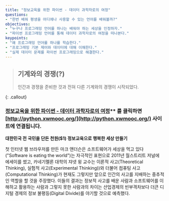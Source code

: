 ```yaml
---
title: "정보교육을 위한 파이썬 - 데이터 과학자로의 여정"
questions:
- "한번 배워 평생을 어디에나 사용할 수 있는 언어를 배워볼까?"
objectives:
- "누구나 프로그래밍 언어를 하나는 배워야 하는 세상을 인정하자."
- "파이썬 프로그래밍 언어를 통해 데이터 과학자로의 여정을 떠나본다."
keypoints:
- "왜 프로그래밍 언어를 하나를 학습한다."
- "프로그래밍 기본 제어와 데이터에 대해 이해한다."
- "실제 데이터 문제를 파이썬 프로그래밍으로 해결한다."
---
```


> ## 기계와의 경쟁(?)
>
> 인간과 경쟁을 준비한 것과 전혀 다른 기계와의 경쟁이 시작되었다. 
> 
{: .callout}


### [**정보교육을 위한 파이썬 - 데이터 과학자로의 여정**](http://python.xwmooc.org/)** 를 클릭하면 [http://python.xwmooc.org/](http://python.xwmooc.org/) 사이트에 연결됩니다.


**대한민국 전 국민을 단돈 천원($1) 정보교육으로 행복한 세상 만들기**

첫 인터넷 웹 브라우저를 만든 마크 앤더슨은 소프트웨어가 세상을 먹고 있다("Software is eating the world")는 자극적인 표현으로 2011년 월스트리트 저널에 에세이를 썼고, 카네기멜론 대학의 쟈넷 윙 교수는 이론적 사고(Theoretical Thinking), 실험적 사고(Experimental Thinking))와 더불어 컴퓨팅 사고(Computational Thinking)가 현재도 그렇지만 앞으로 인간의 사고를 지배하는 중추적인 역할을 할 것을 주장했다. 이들의 결과는 정보적 사고를 배운 사람과 소프트웨어를 이해하고 활용하는 사람과 그렇지 못한 사람과의 차이는 산업경제의 빈부격차보다 더큰 디지털 경제의 정보 불평등(Digital Divide)를 야기할 것으로 예측했다.

